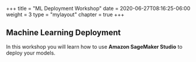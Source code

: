 +++
title = "ML Deployment Workshop"
date = 2020-06-27T08:16:25-06:00
weight = 3
type = "mylayout"
chapter = true
+++

## Machine Learning Deployment


In this workshop you will learn how to use __Amazon SageMaker Studio__ to deploy your models.

